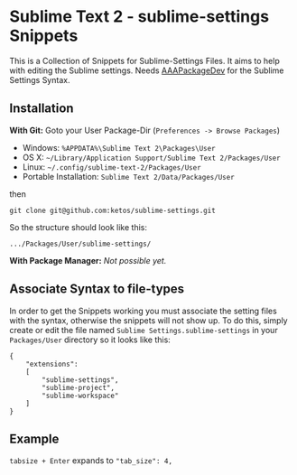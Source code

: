 Sublime Text 2 - sublime-settings Snippets
==========================================

This is a Collection of Snippets for Sublime-Settings Files. It aims to help with editing the Sublime settings.
Needs [AAAPackageDev](https://github.com/SublimeText/AAAPackageDev) for the Sublime Settings Syntax.

Installation
------------

**With Git:**
Goto your User Package-Dir (`Preferences -> Browse Packages`)
* Windows: `%APPDATA%\Sublime Text 2\Packages\User`
* OS X: `~/Library/Application Support/Sublime Text 2/Packages/User`
* Linux: `~/.config/sublime-text-2/Packages/User`
* Portable Installation: `Sublime Text 2/Data/Packages/User`

then

    git clone git@github.com:ketos/sublime-settings.git

So the structure should look like this:

    .../Packages/User/sublime-settings/

**With Package Manager:** *Not possible yet.*

Associate Syntax to file-types
------------------------------

In order to get the Snippets working you must associate the setting files with the syntax, otherwise the snippets will not show up.
To do this, simply create or edit the file named `Sublime Settings.sublime-settings` in your `Packages/User` directory so it looks like this:

    {
        "extensions":
        [
            "sublime-settings",
            "sublime-project",
            "sublime-workspace"
        ]
    }


Example
-------

`tabsize + Enter` expands to `"tab_size": 4,`


